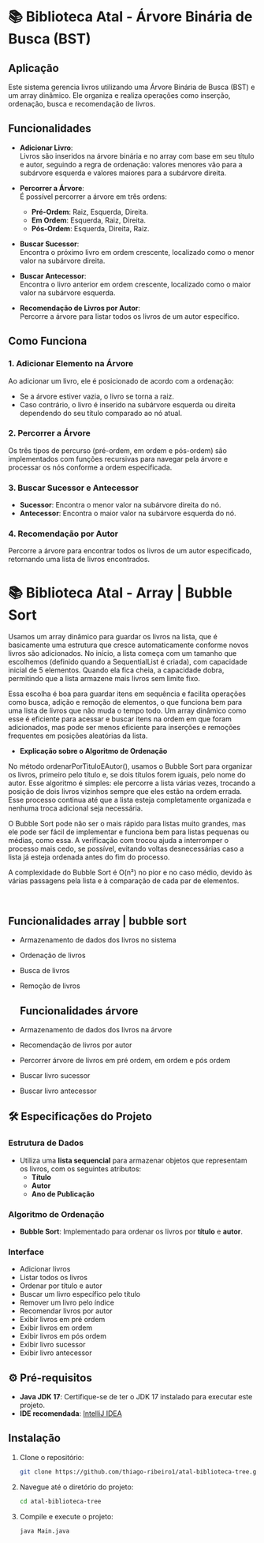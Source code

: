 # 📚 Biblioteca Atal - Árvore Binária de Busca (BST)

## Aplicação

Este sistema gerencia livros utilizando uma Árvore Binária de Busca (BST) e um array dinâmico. Ele organiza e realiza operações como inserção, ordenação, busca e recomendação de livros.

## Funcionalidades

- **Adicionar Livro**:  
  Livros são inseridos na árvore binária e no array com base em seu título e autor, seguindo a regra de ordenação: valores menores vão para a subárvore esquerda e valores maiores para a subárvore direita.

- **Percorrer a Árvore**:  
  É possível percorrer a árvore em três ordens:
  - **Pré-Ordem**: Raiz, Esquerda, Direita.
  - **Em Ordem**: Esquerda, Raiz, Direita.
  - **Pós-Ordem**: Esquerda, Direita, Raiz.

- **Buscar Sucessor**:  
  Encontra o próximo livro em ordem crescente, localizado como o menor valor na subárvore direita.

- **Buscar Antecessor**:  
  Encontra o livro anterior em ordem crescente, localizado como o maior valor na subárvore esquerda.

- **Recomendação de Livros por Autor**:  
  Percorre a árvore para listar todos os livros de um autor específico.

## Como Funciona

### 1. Adicionar Elemento na Árvore
Ao adicionar um livro, ele é posicionado de acordo com a ordenação:
- Se a árvore estiver vazia, o livro se torna a raiz.
- Caso contrário, o livro é inserido na subárvore esquerda ou direita dependendo do seu título comparado ao nó atual.

### 2. Percorrer a Árvore
Os três tipos de percurso (pré-ordem, em ordem e pós-ordem) são implementados com funções recursivas para navegar pela árvore e processar os nós conforme a ordem especificada.

### 3. Buscar Sucessor e Antecessor
- **Sucessor**: Encontra o menor valor na subárvore direita do nó.
- **Antecessor**: Encontra o maior valor na subárvore esquerda do nó.

### 4. Recomendação por Autor
Percorre a árvore para encontrar todos os livros de um autor especificado, retornando uma lista de livros encontrados.

# 📚 Biblioteca Atal - Array | Bubble Sort

Usamos um array dinâmico para guardar os livros na lista, que é basicamente uma estrutura que cresce automaticamente conforme novos livros são adicionados. No início, a lista começa com um tamanho que escolhemos (definido quando a SequentialList é criada), com capacidade inicial de 5 elementos. Quando ela fica cheia, a capacidade dobra, permitindo que a lista armazene mais livros sem limite fixo.

Essa escolha é boa para guardar itens em sequência e facilita operações como busca, adição e remoção de elementos, o que funciona bem para uma lista de livros que não muda o tempo todo. Um array dinâmico como esse é eficiente para acessar e buscar itens na ordem em que foram adicionados, mas pode ser menos eficiente para inserções e remoções frequentes em posições aleatórias da lista.

- **Explicação sobre o Algoritmo de Ordenação**
  
No método ordenarPorTituloEAutor(), usamos o Bubble Sort para organizar os livros, primeiro pelo título e, se dois títulos forem iguais, pelo nome do autor. Esse algoritmo é simples: ele percorre a lista várias vezes, trocando a posição de dois livros vizinhos sempre que eles estão na ordem errada. Esse processo continua até que a lista esteja completamente organizada e nenhuma troca adicional seja necessária.

O Bubble Sort pode não ser o mais rápido para listas muito grandes, mas ele pode ser fácil de implementar e funciona bem para listas pequenas ou médias, como essa. A verificação com trocou ajuda a interromper o processo mais cedo, se possível, evitando voltas desnecessárias caso a lista já esteja ordenada antes do fim do processo.

A complexidade do Bubble Sort é O(n²) no pior e no caso médio, devido às várias passagens pela lista e à comparação de cada par de elementos.

<br>


## Funcionalidades array | bubble sort

- Armazenamento de dados dos livros no sistema
- Ordenação de livros
- Busca de livros
- Remoção de livros

  ## Funcionalidades árvore

- Armazenamento de dados dos livros na árvore
- Recomendação de livros por autor
- Percorrer árvore de livros em pré ordem, em ordem e pós ordem
- Buscar livro sucessor
- Buscar livro antecessor


## 🛠️ Especificações do Projeto

### Estrutura de Dados

- Utiliza uma **lista sequencial** para armazenar objetos que representam os livros, com os seguintes atributos:
  - **Título**
  - **Autor**
  - **Ano de Publicação**

### Algoritmo de Ordenação

- **Bubble Sort**: Implementado para ordenar os livros por **título** e **autor**.

### Interface

- Adicionar livros
- Listar todos os livros
- Ordenar por título e autor
- Buscar um livro específico pelo título
- Remover um livro pelo índice
- Recomendar livros por autor
- Exibir livros em pré ordem
- Exibir livros em ordem 
- Exibir livros em pós ordem
- Exibir livro sucessor
- Exibir livro antecessor

## ⚙️ Pré-requisitos

- **Java JDK 17**: Certifique-se de ter o JDK 17 instalado para executar este projeto.
- **IDE recomendada**: [IntelliJ IDEA](https://www.jetbrains.com/idea/)

## Instalação

1. Clone o repositório:
    ```bash
    git clone https://github.com/thiago-ribeiro1/atal-biblioteca-tree.git
    ```

2. Navegue até o diretório do projeto:
    ```bash
    cd atal-biblioteca-tree
    ```

3. Compile e execute o projeto:
    ```bash
    java Main.java
    ```
